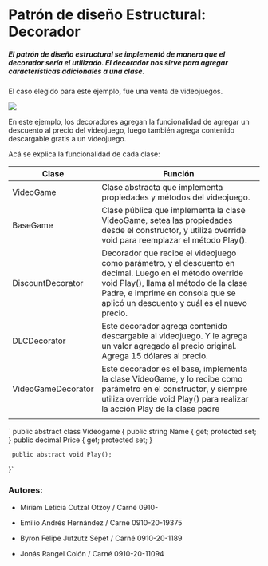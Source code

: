 # Patrón de diseño Estructural: Decorador

##### El patrón de diseño estructural se implementó de manera que el decorador sería el utilizado. El decorador nos sirve para agregar características adicionales a una clase.

El caso elegido para este ejemplo, fue una venta de videojuegos.

![](D:\Universidad\ANALISIS2\videojuegos\wall.jpg)

En este ejemplo, los decoradores agregan la funcionalidad de agregar un descuento al precio del videojuego, luego también agrega contenido descargable gratis a un videojuego.

Acá se explica la funcionalidad de cada clase:

| Clase              | Función                                                      |
| ------------------ | ------------------------------------------------------------ |
| VideoGame          | Clase abstracta que implementa propiedades y métodos del videojuego. |
| BaseGame           | Clase pública que implementa la clase VideoGame, setea las propiedades desde el constructor, y utiliza override void para reemplazar el método Play(). |
| DiscountDecorator  | Decorador que recibe el videojuego como parámetro, y el descuento en decimal. Luego en el método override void Play(), llama al método de la clase Padre, e imprime en consola que se aplicó un descuento y cuál es el nuevo precio. |
| DLCDecorator       | Este decorador agrega contenido descargable al videojuego. Y le agrega un valor agregado al precio original. Agrega 15 dólares al precio. |
| VideoGameDecorator | Este decorador es el base, implementa la clase VideoGame, y lo recibe como parámetro en el constructor, y siempre utiliza override void Play() para realizar la acción Play de la clase padre |
|                    |                                                              |

` public abstract class Videogame
 {
     public string Name { get; protected set; }
     public decimal Price { get; protected set; }

     public abstract void Play();

 }`

### Autores:

- Miriam Leticia Cutzal Otzoy / Carné 0910-

- Emilio Andrés Hernández / Carné 0910-20-19375
- Byron Felipe Jutzutz Sepet / Carné 0910-20-1189
- Jonás Rangel Colón / Carné 0910-20-11094